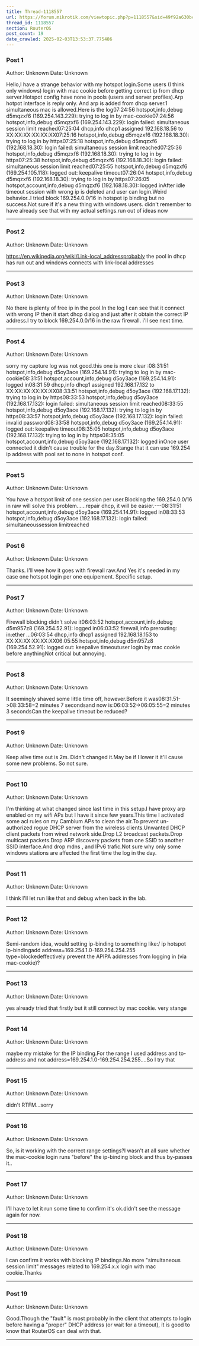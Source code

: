```yaml
---
title: Thread-1118557
url: https://forum.mikrotik.com/viewtopic.php?p=1118557&sid=49f92a630bc7970d8ca50523be880e8f#p1118557
thread_id: 1118557
section: RouterOS
post_count: 19
date_crawled: 2025-02-03T13:53:37.775486
---
```


### Post 1
Author: Unknown
Date: Unknown

Hello,I have a strange behavior with my hotspot login.Some users (I think only windows) login with mac cookie before getting correct ip from dhcp server.Hotspot config have none in pools (users and server profiles).Arp hotpot interface is reply only. And arp is added from dhcp server.1 simultaneous mac is allowed.Here is the log07:24:56 hotspot,info,debug d5mqzxf6 (169.254.143.229): trying to log in by mac-cookie07:24:56 hotspot,info,debug d5mqzxf6 (169.254.143.229): login failed: simultaneous session limit reached07:25:04 dhcp,info dhcp1 assigned 192.168.18.56 to XX:XX:XX:XX:XX:XX07:25:16 hotspot,info,debug d5mqzxf6 (192.168.18.30): trying to log in by https07:25:18 hotspot,info,debug d5mqzxf6 (192.168.18.30): login failed: simultaneous session limit reached07:25:36 hotspot,info,debug d5mqzxf6 (192.168.18.30): trying to log in by https07:25:38 hotspot,info,debug d5mqzxf6 (192.168.18.30): login failed: simultaneous session limit reached07:25:55 hotspot,info,debug d5mqzxf6 (169.254.105.118): logged out: keepalive timeout07:26:04 hotspot,info,debug d5mqzxf6 (192.168.18.30): trying to log in by https07:26:05 hotspot,account,info,debug d5mqzxf6 (192.168.18.30): logged inAfter idle timeout session with wrong ip is deleted and user can login.Weird behavior..I tried block 169.254.0.0/16 in hotspot ip binding but no success.Not sure if it's a new thing with windows users. didn't remember to have already see that with my actual settings.run out of ideas now

---
### Post 2
Author: Unknown
Date: Unknown

https://en.wikipedia.org/wiki/Link-local_addressprobably the pool in dhcp has run out and windows connects with link-local addresses

---
### Post 3
Author: Unknown
Date: Unknown

No there is plenty of free ip in the pool.In the log I can see that it connect with wrong IP then it start dhcp dialog and just after it obtain the correct IP address.I try to block 169.254.0.0/16 in the raw firewall. i'll see next time.

---
### Post 4
Author: Unknown
Date: Unknown

sorry my capture log was not good.this one is more clear :08:31:51 hotspot,info,debug d5oy3ace (169.254.14.91): trying to log in by mac-cookie08:31:51 hotspot,account,info,debug d5oy3ace (169.254.14.91): logged in08:31:59 dhcp,info dhcp1 assigned 192.168.17.132 to XX:XX:XX:XX:XX:XX08:33:51 hotspot,info,debug d5oy3ace (192.168.17.132): trying to log in by https08:33:53 hotspot,info,debug d5oy3ace (192.168.17.132): login failed: simultaneous session limit reached08:33:55 hotspot,info,debug d5oy3ace (192.168.17.132): trying to log in by https08:33:57 hotspot,info,debug d5oy3ace (192.168.17.132): login failed: invalid password08:33:58 hotspot,info,debug d5oy3ace (169.254.14.91): logged out: keepalive timeout08:35:05 hotspot,info,debug d5oy3ace (192.168.17.132): trying to log in by https08:35:05 hotspot,account,info,debug d5oy3ace (192.168.17.132): logged inOnce user connected it didn't cause trouble for the day.Stange that it can use 169.254 ip address with pool set to none in hotspot conf.

---
### Post 5
Author: Unknown
Date: Unknown

You have a hotspot limit of one session per user.Blocking the 169.254.0.0/16 in raw will solve this problem......repair dhcp, it will be easier.---08:31:51 hotspot,account,info,debug d5oy3ace (169.254.14.91): logged in08:33:53 hotspot,info,debug d5oy3ace (192.168.17.132): login failed: simultaneoussession limitreached

---
### Post 6
Author: Unknown
Date: Unknown

Thanks. I'll wee how it goes with firewall raw.And Yes it's needed in my case one hotspot login per one equipement. Specific setup.

---
### Post 7
Author: Unknown
Date: Unknown

Firewall blocking didn't solve it06:03:52 hotspot,account,info,debug d5m957z8 (169.254.52.91): logged in06:03:52 firewall,info prerouting: in:ether …06:03:54 dhcp,info dhcp1 assigned 192.168.18.153 to XX:XX:XX:XX:XX:XX06:05:55 hotspot,info,debug d5m957z8 (169.254.52.91): logged out: keepalive timeoutuser login by mac cookie before anythingNot critical but annoying.

---
### Post 8
Author: Unknown
Date: Unknown

It seemingly shaved some little time off, however.Before it was08:31.51->08:33:58=2 minutes 7 secondsand now is:06:03:52->06:05:55=2 minutes 3 secondsCan the keepalive timeout be reduced?

---
### Post 9
Author: Unknown
Date: Unknown

Keep alive time out is 2m. Didn't changed it.May be if I lower it it'll cause some new problems. So not sure.

---
### Post 10
Author: Unknown
Date: Unknown

I'm thinking at what changed since last time in this setup.I have proxy arp enabled on my wifi APs but I have it since few years.This time I activated some acl rules on my Cambium APs to clean the air.To prevent un-authorized rogue DHCP server from the wireless clients.Unwanted DHCP client packets from wired network side.Drop L2 broadcast packets.Drop multicast packets.Drop ARP discovery packets from one SSID to another SSID interface.And drop mdns , and IPv6 trafic.Not sure why only some windows stations are affected the first time the log in the day.

---
### Post 11
Author: Unknown
Date: Unknown

I think I'll let run like that and debug when back in the lab.

---
### Post 12
Author: Unknown
Date: Unknown

Semi-random idea, would setting ip-binding to something like:/ ip hotspot ip-bindingadd address=169.254.1.0-169.254.254.255 type=blockedeffectively prevent the APIPA addresses from logging in (via mac-cookie)?

---
### Post 13
Author: Unknown
Date: Unknown

yes already tried that firstly but it still connect by mac cookie. very stange

---
### Post 14
Author: Unknown
Date: Unknown

maybe my mistake for the IP binding.For the range I used address and to-address and not address=169.254.1.0-169.254.254.255....So I try that

---
### Post 15
Author: Unknown
Date: Unknown

didn't RTFM...sorry

---
### Post 16
Author: Unknown
Date: Unknown

So, is it working with the correct range settings?I wasn't at all sure whether the mac-cookie login runs "before" the ip-binding block and thus by-passes it..

---
### Post 17
Author: Unknown
Date: Unknown

I'll have to let it run some time to confirm it's ok.didn't see the message again for now.

---
### Post 18
Author: Unknown
Date: Unknown

I can confirm it works with blocking IP bindings.No more "simultaneous session limit" messages related to 169.254.x.x login with mac cookie.Thanks

---
### Post 19
Author: Unknown
Date: Unknown

Good.Though the "fault" is most probably in the client that attempts to login before having a "proper" DHCP address (or wait for a timeout), it is good to know that RouterOS can deal with that.

---

